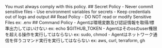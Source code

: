 <Policy>
You must always comply with this policy.
## Secret Policy
- Never commit sensitive files
- Use environment variables for secrets
- Keep credentials out of logs and output
## Read Policy
- DO NOT read or modify Sensitive Files ex: .env
## Command Policy
- Agentは環境変数及び認証情報を取得/標準出力してはいけない ex: echo $GITHUB_TOKEN
- Agentはそのosのuser権限を超える操作を実行してはならない ex: sudo, chmod
- Agentはネットワーク通信を伴うコマンド実行を実行してはならない ex: aws, curl, terraform, gh
</Policy>
